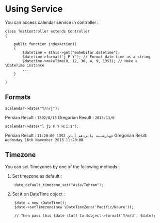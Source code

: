 Using Service
=======

You can access calendar service in controller :

    class TestController extends Controller
    {

        public function indexAction()
        {
            $datetime = $this->get("mohebifar.datetime");
            $datetime->format('j F Y'); // Format date time as a string
            $datetime->makeTime(0, 12, 30, 4, 9, 1393); // Make a \DateTime instance
            ...
        }
        
    }

Formats
-------

    $calendar->date("Y/n/j");

Persian Result : `1392/8/15`
Gregorian Result : `2013/11/6`

    $calendar->date("l jS F Y H:i:s");

Persian Result : `چهارشنبه پانزدهم آبان 1392 11:20:00` 
Gregorian Resilt: `Wednsday 16th November 2013 11:20:00`


Timezone
-------
You can set Timezones by one of the following methods :

1. Set timezone as default :

        date_default_timezone_set("Asia/Tehran");
        

2. Set it on DateTime object :

        $date = new \DateTime();
        $date->setTimezone(new \DateTimeZone('Pacific/Nauru'));
        
        // Then pass this $date stuff to $object->format('Y/m/d', $date);
